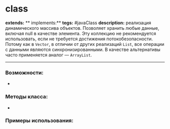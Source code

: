 # class 
**extends:** 
** implements:** 
**tegs:** #javaClass
**description:** реализация динамического массива объектов. Позволяет хранить любые данные, включая null в качестве элемента. Эту коллекцию не рекомендуется использовать, если не требуется достижения потокобезопасности. Потому как в `Vector`, в отличии от других реализаций `List`, все операции с данными являются синхронизированными. В качестве альтернативы часто применяется аналог — `ArrayList`.

---
### Возможности:
- 
### Методы класса:
- 

### Примеры использования:
